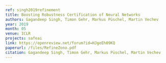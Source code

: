 ```yaml
---
ref: singh2019refinement
title: Boosting Robustness Certification of Neural Networks
authors: Gagandeep Singh, Timon Gehr, Markus Püschel, Martin Vechev
year: 2019
month: 05
venue: ICLR
projects: safeai
link: https://openreview.net/forum?id=HJgeEh09KQ
paperurl: /files/RefineZono.pdf
citation: Gagandeep Singh, Timon Gehr, Markus Püschel, Martin Vechev
---
```

